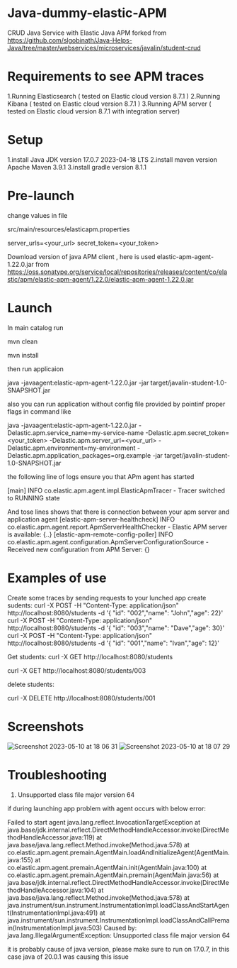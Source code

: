 # Java-dummy-elastic-APM
CRUD Java Service with Elastic Java APM forked from  https://github.com/slgobinath/Java-Helps-Java/tree/master/webservices/microservices/javalin/student-crud


# Requirements to see APM traces
1.Running Elasticsearch ( tested on Elastic cloud version 8.7.1 )
2.Running Kibana ( tested on Elastic cloud version 8.7.1 )
3.Running APM server ( tested on Elastic cloud version 8.7.1 with integration server)

# Setup
1.install Java JDK version 17.0.7 2023-04-18 LTS
2.install maven version Apache Maven 3.9.1
3.install gradle version 8.1.1

# Pre-launch
change values in file 

src/main/resources/elasticapm.properties

server_urls=<your_url>
secret_token=<your_token>

Download version of java APM client , here is used elastic-apm-agent-1.22.0.jar from https://oss.sonatype.org/service/local/repositories/releases/content/co/elastic/apm/elastic-apm-agent/1.22.0/elastic-apm-agent-1.22.0.jar

# Launch
In main catalog run

mvn clean 

mvn install 

then run applicaion 

java -javaagent:elastic-apm-agent-1.22.0.jar -jar target/javalin-student-1.0-SNAPSHOT.jar

also you can run application without config file provided by pointinf proper flags in command like

java -javaagent:elastic-apm-agent-1.22.0.jar -Delastic.apm.service_name=my-service-name -Delastic.apm.secret_token=<your_token> -Delastic.apm.server_url=<your_url> -Delastic.apm.environment=my-environment -Delastic.apm.application_packages=org.example -jar target/javalin-student-1.0-SNAPSHOT.jar

the following line of logs ensure you that APm agent has started

[main] INFO  co.elastic.apm.agent.impl.ElasticApmTracer - Tracer switched to RUNNING state

And tose lines shows that there is connection between your apm server and application agent
[elastic-apm-server-healthcheck] INFO  co.elastic.apm.agent.report.ApmServerHealthChecker - Elastic APM server is available: {..}
[elastic-apm-remote-config-poller] INFO  co.elastic.apm.agent.configuration.ApmServerConfigurationSource - Received new configuration from APM Server: {}

# Examples of use
Create some traces by sending requests to your lunched app
create sudents:
curl -X POST -H "Content-Type: application/json" http://localhost:8080/students -d '{ "id": "002","name": "John","age": 22}'
curl -X POST -H "Content-Type: application/json" http://localhost:8080/students -d '{ "id": "003","name": "Dave","age": 30}'
curl -X POST -H "Content-Type: application/json" http://localhost:8080/students -d '{ "id": "001","name": "Ivan","age": 12}'

Get students:
curl -X GET http://localhost:8080/students

curl -X GET http://localhost:8080/students/003

delete students:

curl -X DELETE http://localhost:8080/students/001

# Screenshots

![Screenshot 2023-05-10 at 18 06 31](https://github.com/44zero0000/Java-dummy-elastic-APM/assets/56760569/ff7da4ad-8950-4061-ac0d-c401bc55a522)
![Screenshot 2023-05-10 at 18 07 29](https://github.com/44zero0000/Java-dummy-elastic-APM/assets/56760569/b4573599-55cb-4e88-8aa2-6b814734f05d)

# Troubleshooting

1. Unsupported class file major version 64

if during launching app problem with agent occurs with below error:

Failed to start agent
java.lang.reflect.InvocationTargetException
        at java.base/jdk.internal.reflect.DirectMethodHandleAccessor.invoke(DirectMethodHandleAccessor.java:119)
        at java.base/java.lang.reflect.Method.invoke(Method.java:578)
        at co.elastic.apm.agent.premain.AgentMain.loadAndInitializeAgent(AgentMain.java:155)
        at co.elastic.apm.agent.premain.AgentMain.init(AgentMain.java:100)
        at co.elastic.apm.agent.premain.AgentMain.premain(AgentMain.java:56)
        at java.base/jdk.internal.reflect.DirectMethodHandleAccessor.invoke(DirectMethodHandleAccessor.java:104)
        at java.base/java.lang.reflect.Method.invoke(Method.java:578)
        at java.instrument/sun.instrument.InstrumentationImpl.loadClassAndStartAgent(InstrumentationImpl.java:491)
        at java.instrument/sun.instrument.InstrumentationImpl.loadClassAndCallPremain(InstrumentationImpl.java:503)
Caused by: java.lang.IllegalArgumentException: Unsupported class file major version 64

it is probably cause of java version, please make sure to run on 17.0.7, in this case java of 20.0.1 was causing this issue
